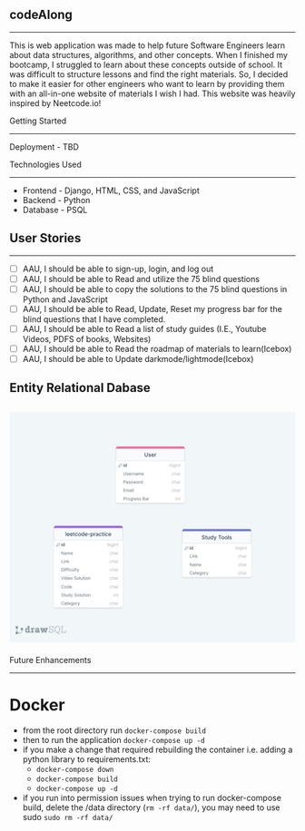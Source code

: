 
## codeAlong

---

This is web application was made to help future Software Engineers learn about data structures, algorithms, and other concepts. When I finished my bootcamp, I struggled to learn about these concepts outside of school. It was difficult to structure lessons and find the right materials. So, I decided to make it easier for other engineers who want to learn by providing them with an all-in-one website of materials I wish I had. This website was heavily inspired by Neetcode.io!

Getting Started

---

Deployment - TBD

Technologies Used

---

- Frontend - Django, HTML, CSS, and JavaScript
- Backend - Python
- Database - PSQL

## User Stories

---

- [ ] AAU, I should be able to sign-up, login, and log out
- [ ] AAU, I should be able to Read and utilize the 75 blind questions
- [ ] AAU, I should be able to copy the solutions to the 75 blind questions in Python and JavaScript
- [ ] AAU, I should be able to Read, Update, Reset my progress bar for the blind questions that I have completed.
- [ ] AAU, I should be able to Read a list of study guides (I.E., Youtube Videos, PDFS of books, Websites)
- [ ] AAU, I should be able to Read the roadmap of materials to learn(Icebox)
- [ ] AAU, I should be able to Update darkmode/lightmode(Icebox)

## Entity Relational Dabase

## ![ERD](./images/codeAlongERD.png)

Future Enhancements

---

# Docker
- from the root directory run `docker-compose build`
- then to run the application `docker-compose up -d`
- if you make a change that required rebuilding the container i.e. adding a python library to requirements.txt:
  - `docker-compose down`
  - `docker-compose build`
  - `docker-compose up -d`
- if you run into permission issues when trying to run docker-compose build, delete the /data directory (`rm -rf data/`), you may need to use sudo `sudo rm -rf data/`
